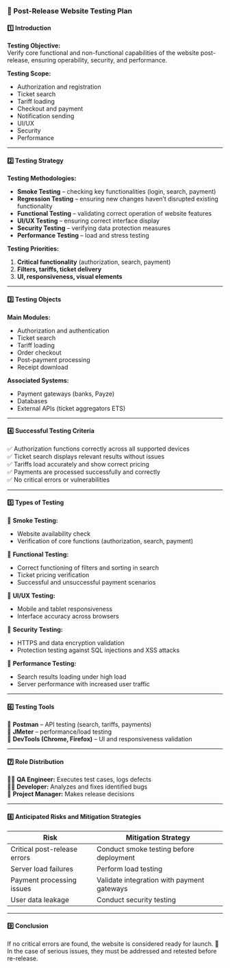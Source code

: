 ### 📝 Post-Release Website Testing Plan

#### 1️⃣ Introduction

**Testing Objective:**  
Verify core functional and non-functional capabilities of the website post-release, ensuring operability, security, and performance.

**Testing Scope:**

* Authorization and registration
* Ticket search
* Tariff loading
* Checkout and payment
* Notification sending
* UI/UX
* Security
* Performance

---

#### 2️⃣ Testing Strategy

**Testing Methodologies:**

* **Smoke Testing** – checking key functionalities (login, search, payment)
* **Regression Testing** – ensuring new changes haven’t disrupted existing functionality
* **Functional Testing** – validating correct operation of website features
* **UI/UX Testing** – ensuring correct interface display
* **Security Testing** – verifying data protection measures
* **Performance Testing** – load and stress testing

**Testing Priorities:**

1. **Critical functionality** (authorization, search, payment)
2. **Filters, tariffs, ticket delivery**
3. **UI, responsiveness, visual elements**

---

#### 3️⃣ Testing Objects

**Main Modules:**

* Authorization and authentication
* Ticket search
* Tariff loading
* Order checkout
* Post-payment processing
* Receipt download

**Associated Systems:**

* Payment gateways (banks, Payze)
* Databases
* External APIs (ticket aggregators ETS)

---

#### 4️⃣ Successful Testing Criteria

✅ Authorization functions correctly across all supported devices  
✅ Ticket search displays relevant results without issues  
✅ Tariffs load accurately and show correct pricing  
✅ Payments are processed successfully and correctly  
✅ No critical errors or vulnerabilities

---

#### 5️⃣ Types of Testing

🔹 **Smoke Testing:**

* Website availability check
* Verification of core functions (authorization, search, payment)

🔹 **Functional Testing:**

* Correct functioning of filters and sorting in search
* Ticket pricing verification
* Successful and unsuccessful payment scenarios

🔹 **UI/UX Testing:**

* Mobile and tablet responsiveness
* Interface accuracy across browsers

🔹 **Security Testing:**

* HTTPS and data encryption validation
* Protection testing against SQL injections and XSS attacks

🔹 **Performance Testing:**

* Search results loading under high load
* Server performance with increased user traffic

---

#### 6️⃣ Testing Tools

🔹 **Postman** – API testing (search, tariffs, payments)  
🔹 **JMeter** – performance/load testing  
🔹 **DevTools (Chrome, Firefox)** – UI and responsiveness validation

---

#### 7️⃣ Role Distribution

👨‍💻 **QA Engineer:** Executes test cases, logs defects  
👩‍💻 **Developer:** Analyzes and fixes identified bugs  
📢 **Project Manager:** Makes release decisions

---

#### 8️⃣ Anticipated Risks and Mitigation Strategies

| Risk | Mitigation Strategy |
| ----- | ----- |
| Critical post-release errors | Conduct smoke testing before deployment |
| Server load failures | Perform load testing |
| Payment processing issues | Validate integration with payment gateways |
| User data leakage | Conduct security testing |

---

#### 9️⃣ Conclusion

If no critical errors are found, the website is considered ready for launch. 🚀 In the case of serious issues, they must be addressed and retested before re-release.



